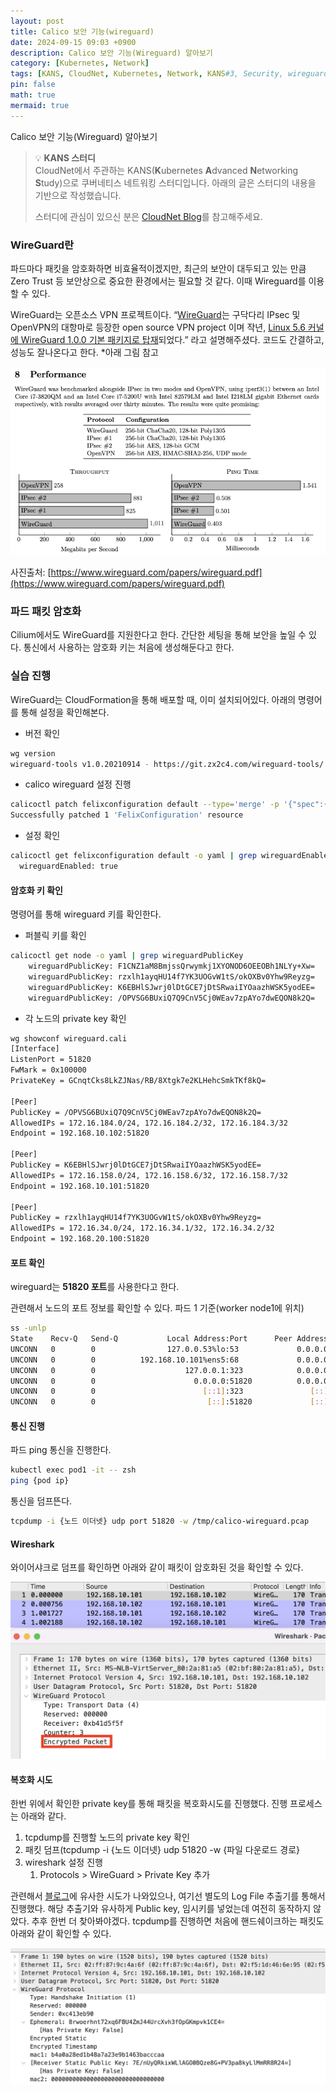 ```yaml
---
layout: post
title: Calico 보안 기능(wireguard)
date: 2024-09-15 09:03 +0900 
description: Calico 보안 기능(Wireguard) 알아보기
category: [Kubernetes, Network] 
tags: [KANS, CloudNet, Kubernetes, Network, KANS#3, Security, wireguard] 
pin: false
math: true
mermaid: true
---
```

Calico 보안 기능(Wireguard) 알아보기
<!--more-->


> 💡 **KANS 스터디**  
> CloudNet에서 주관하는 KANS(**K**ubernetes **A**dvanced **N**etworking **S**tudy)으로 쿠버네티스 네트워킹 스터디입니다. 아래의 글은 스터디의 내용을 기반으로 작성했습니다.  
>   
> 스터디에 관심이 있으신 분은 [CloudNet Blog](/c9dfa44a27ff431dafdd2edacc8a1863)를 참고해주세요.



### WireGuard란


파드마다 패킷을 암호화하면 비효율적이겠지만, 최근의 보안이 대두되고 있는 만큼 Zero Trust 등 보안상으로 중요한 환경에서는 필요할 것 같다. 이때 Wireguard를 이용할 수 있다.


WireGuard는 오픈소스 VPN 프로젝트이다. “[WireGuard](https://www.wireguard.com/)는 구닥다리 IPsec 및 OpenVPN의 대항마로 등장한 open source VPN project 이며 작년, [Linux 5.6 커널에 WireGuard 1.0.0 기본 패키지로 탑재](https://lore.kernel.org/wireguard/CAHmME9qOpDeraWo5rM31EWQW574KEduRBTL-+0A2ZyqBNDeYkg@mail.gmail.com/T/#u)되었다.” 라고 설명해주셨다. 코드도 간결하고, 성능도 잘나온다고 한다. *아래 그림 참고


![image.png](/assets/img/post/Calico%20보안%20기능/1.png)


사진출처: [https://www.wireguard.com/papers/wireguard.pdf](https://www.wireguard.com/papers/wireguard.pdf)


### 파드 패킷 암호화


Cilium에서도 WireGuard를 지원한다고 한다. 간단한 세팅을 통해 보안을 높일 수 있다. 통신에서 사용하는 암호화 키는 처음에 생성해둔다고 한다.


### 실습 진행


WireGuard는 CloudFormation을 통해 배포할 때, 이미 설치되어있다. 아래의 명령어를 통해 설정을 확인해본다.

- 버전 확인

```bash
wg version
wireguard-tools v1.0.20210914 - https://git.zx2c4.com/wireguard-tools/
```

- calico wireguard 설정 진행

```bash
calicoctl patch felixconfiguration default --type='merge' -p '{"spec":{"wireguardEnabled":true}}'
Successfully patched 1 'FelixConfiguration' resource
```

- 설정 확인

```bash
calicoctl get felixconfiguration default -o yaml | grep wireguardEnabled
  wireguardEnabled: true
```


#### 암호화 키 확인


명령어를 통해 wireguard 키를 확인한다.

- 퍼블릭 키를 확인

```bash
calicoctl get node -o yaml | grep wireguardPublicKey
    wireguardPublicKey: F1CNZ1aM8BmjssQrwymkj1XYONOD6OEEOBh1NLYy+Xw=
    wireguardPublicKey: rzxlh1ayqHU14f7YK3UOGvW1tS/okOXBv0Yhw9Reyzg=
    wireguardPublicKey: K6EBHlSJwrj0lDtGCE7jDtSRwaiIYOaazhWSK5yodEE=
    wireguardPublicKey: /OPVSG6BUxiQ7Q9CnV5Cj0WEav7zpAYo7dwEQON8k2Q=
```

- 각 노드의 private key 확인

```bash
wg showconf wireguard.cali
[Interface]
ListenPort = 51820
FwMark = 0x100000
PrivateKey = GCnqtCks8LkZJNas/RB/8Xtgk7e2KLHehcSmkTKf8kQ=

[Peer]
PublicKey = /OPVSG6BUxiQ7Q9CnV5Cj0WEav7zpAYo7dwEQON8k2Q=
AllowedIPs = 172.16.184.0/24, 172.16.184.2/32, 172.16.184.3/32
Endpoint = 192.168.10.102:51820

[Peer]
PublicKey = K6EBHlSJwrj0lDtGCE7jDtSRwaiIYOaazhWSK5yodEE=
AllowedIPs = 172.16.158.0/24, 172.16.158.6/32, 172.16.158.7/32
Endpoint = 192.168.10.101:51820

[Peer]
PublicKey = rzxlh1ayqHU14f7YK3UOGvW1tS/okOXBv0Yhw9Reyzg=
AllowedIPs = 172.16.34.0/24, 172.16.34.1/32, 172.16.34.2/32
Endpoint = 192.168.20.100:51820
```


#### 포트 확인


wireguard는 **51820 포트**를 사용한다고 한다.


관련해서 노드의 포트 정보를 확인할 수 있다. 파드 1 기준(worker node1에 위치)


```bash
ss -unlp
State    Recv-Q   Send-Q           Local Address:Port      Peer Address:Port  Process
UNCONN   0        0                127.0.0.53%lo:53             0.0.0.0:*      users:(("systemd-resolve",pid=344,fd=13))
UNCONN   0        0          192.168.10.101%ens5:68             0.0.0.0:*      users:(("systemd-network",pid=341,fd=15))
UNCONN   0        0                    127.0.0.1:323            0.0.0.0:*      users:(("chronyd",pid=485,fd=5))
UNCONN   0        0                      0.0.0.0:51820          0.0.0.0:*
UNCONN   0        0                        [::1]:323               [::]:*      users:(("chronyd",pid=485,fd=6))
UNCONN   0        0                         [::]:51820             [::]:*
```


#### 통신 진행


파드 ping 통신을 진행한다.


```bash
kubectl exec pod1 -it -- zsh
ping {pod ip}
```


통신을 덤프뜬다.


```bash
tcpdump -i {노드 이더넷} udp port 51820 -w /tmp/calico-wireguard.pcap
```


#### Wireshark


와이어샤크로 덤프를 확인하면 아래와 같이 패킷이 암호화된 것을 확인할 수 있다.


![image.png](/assets/img/post/Calico%20보안%20기능/2.png)


#### 복호화 시도


한번 위에서 확인한 private key를 통해 패킷을 복호화시도를 진행했다. 진행 프로세스는 아래와 같다.

1. tcpdump를 진행할 노드의 private key 확인
2. 패킷 덤프(tcpdump -i {노드 이더넷} udp 51820 -w {파일 다운로드 경로}
3. wireshark 설정 진행
	1. Protocols > WireGuard > Private Key 추가

관련해서 [블로그](https://blog.salrashid.dev/articles/2022/wireguard_wireshark/)에 유사한 시도가 나와있으나, 여기선 별도의 Log File 추출기를 통해서 진행했다. 해당 추출기와 유사하게 Public key, 임시키를 넣었는데 여전히 동작하지 않았다. 추후 한번 더 찾아봐야겠다. tcpdump를 진행하면 처음에 핸드쉐이크하는 패킷도 아래와 같이 확인할 수 있다.


![image.png](/assets/img/post/Calico%20보안%20기능/3.png)

